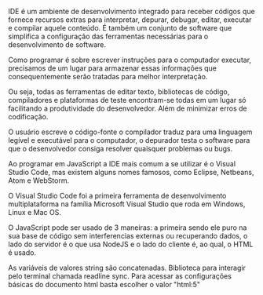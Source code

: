 IDE é um ambiente de desenvolvimento integrado para receber códigos que fornece recursos extras para interpretar, depurar, debugar, editar, executar e compilar aquele conteúdo. É também um conjunto de software que simplifica a configuração das ferramentas necessárias para o desenvolvimento de software.

Como programar é sobre escrever instruções para o computador executar, precisamos de um lugar para armazenar essas informações que consequentemente serão tratadas para melhor interpretação.

Ou seja, todas as ferramentas de editar texto, bibliotecas de código, compiladores e plataformas de teste encontram-se todas em um lugar só facilitando a produtividade do desenvolvedor. Além de minimizar erros de codificação.

O usuário escreve o código-fonte o compilador traduz para uma linguagem legível e executável para o computador, o depurador testa o software para que o desenvolvedor consiga resolver quaisquer problemas ou bugs.

Ao programar em JavaScript a IDE mais comum a se utilizar é o Visual Studio Code, mas existem alguns nomes famosos, como Eclipse, Netbeans, Atom e WebStorm.

O Visual Studio Code foi a primeira ferramenta de desenvolvimento multiplataforma na família Microsoft Visual Studio que roda em Windows, Linux e Mac OS. 

O JavaScript pode ser usado de 3 maneiras: a primeira sendo ele puro na sua base de código sem interferencias externas ou recuperando dados, o lado do servidor é o que usa NodeJS e o lado do cliente é, ao qual, o HTML é usado.

As variáveis de valores string são concatenadas.
Biblioteca para interagir pelo terminal chamada readline sync.
Para acessar as configurações básicas do documento html basta escolher o valor "html:5"

